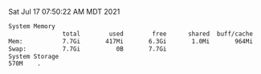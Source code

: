 Sat Jul 17 07:50:22 AM MDT 2021
```bash
System Memory
               total        used        free      shared  buff/cache   available
Mem:           7.7Gi       417Mi       6.3Gi       1.0Mi       964Mi       7.0Gi
Swap:          7.7Gi          0B       7.7Gi
System Storage
570M	.
```
